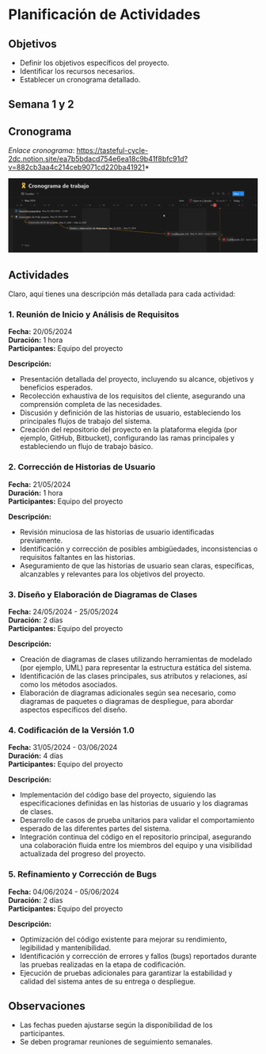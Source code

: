# Planificación de Actividades
## Objetivos
- Definir los objetivos específicos del proyecto.
- Identificar los recursos necesarios.
- Establecer un cronograma detallado.

## Semana 1 y 2
## Cronograma

*Enlace cronograma*: https://tasteful-cycle-2dc.notion.site/ea7b5bdacd754e6ea18c9b41f8bfc91d?v=882cb3aa4c214ceb9071cd220ba41921*

![Texto alternativo](./images/cronograma-V2.jpeg)

## Actividades
Claro, aquí tienes una descripción más detallada para cada actividad:

### 1. Reunión de Inicio y Análisis de Requisitos
**Fecha:** 20/05/2024  
**Duración:** 1 hora  
**Participantes:** Equipo del proyecto

**Descripción:**
- Presentación detallada del proyecto, incluyendo su alcance, objetivos y beneficios esperados.
- Recolección exhaustiva de los requisitos del cliente, asegurando una comprensión completa de las necesidades.
- Discusión y definición de las historias de usuario, estableciendo los principales flujos de trabajo del sistema.
- Creación del repositorio del proyecto en la plataforma elegida (por ejemplo, GitHub, Bitbucket), configurando las ramas principales y estableciendo un flujo de trabajo básico.

### 2. Corrección de Historias de Usuario
**Fecha:** 21/05/2024  
**Duración:** 1 hora  
**Participantes:** Equipo del proyecto

**Descripción:**
- Revisión minuciosa de las historias de usuario identificadas previamente.
- Identificación y corrección de posibles ambigüedades, inconsistencias o requisitos faltantes en las historias.
- Aseguramiento de que las historias de usuario sean claras, específicas, alcanzables y relevantes para los objetivos del proyecto.

### 3. Diseño y Elaboración de Diagramas de Clases
**Fecha:** 24/05/2024 - 25/05/2024  
**Duración:** 2 días  
**Participantes:** Equipo del proyecto

**Descripción:**
- Creación de diagramas de clases utilizando herramientas de modelado (por ejemplo, UML) para representar la estructura estática del sistema.
- Identificación de las clases principales, sus atributos y relaciones, así como los métodos asociados.
- Elaboración de diagramas adicionales según sea necesario, como diagramas de paquetes o diagramas de despliegue, para abordar aspectos específicos del diseño.

### 4. Codificación de la Versión 1.0
**Fecha:** 31/05/2024 - 03/06/2024  
**Duración:** 4 días  
**Participantes:** Equipo del proyecto

**Descripción:**
- Implementación del código base del proyecto, siguiendo las especificaciones definidas en las historias de usuario y los diagramas de clases.
- Desarrollo de casos de prueba unitarios para validar el comportamiento esperado de las diferentes partes del sistema.
- Integración continua del código en el repositorio principal, asegurando una colaboración fluida entre los miembros del equipo y una visibilidad actualizada del progreso del proyecto.

### 5. Refinamiento y Corrección de Bugs
**Fecha:** 04/06/2024 - 05/06/2024  
**Duración:** 2 días  
**Participantes:** Equipo del proyecto

**Descripción:**
- Optimización del código existente para mejorar su rendimiento, legibilidad y mantenibilidad.
- Identificación y corrección de errores y fallos (bugs) reportados durante las pruebas realizadas en la etapa de codificación.
- Ejecución de pruebas adicionales para garantizar la estabilidad y calidad del sistema antes de su entrega o despliegue.
## Observaciones
- Las fechas pueden ajustarse según la disponibilidad de los participantes.
- Se deben programar reuniones de seguimiento semanales.

